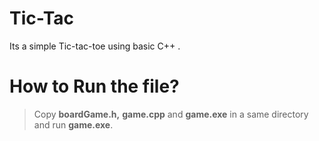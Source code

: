 # Tic-Tac

Its a simple Tic-tac-toe using basic C++ .

# How to Run the file?

> Copy **boardGame.h,** **game.cpp** and **game.exe** in a same directory and run **game.exe**.
